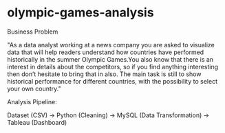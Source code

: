 # olympic-games-analysis

Business Problem

"As a data analyst working at a news company you are asked to visualize data that will help readers understand how countries have performed 
historically in the summer Olympic Games.You also know that there is an interest in details about the competitors, so if you find anything
interesting then don’t hesitate to bring that in also. The main task is still to show historical performance for different countries, 
with the possibility to select your own country."

Analysis Pipeline:

Dataset (CSV) -> Python (Cleaning) -> MySQL (Data Transformation) -> Tableau (Dashboard)
